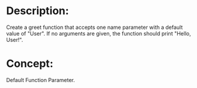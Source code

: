 # Description:
Create a greet function that accepts one name parameter with a default value of "User". If no arguments are given, the function should print "Hello, User!".

# Concept:
Default Function Parameter.